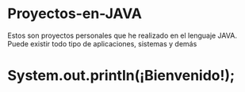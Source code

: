 # Proyectos-en-JAVA
Estos son proyectos personales que he realizado en el lenguaje JAVA. Puede existir todo tipo de aplicaciones, sistemas y demás

# System.out.println(¡Bienvenido!);
